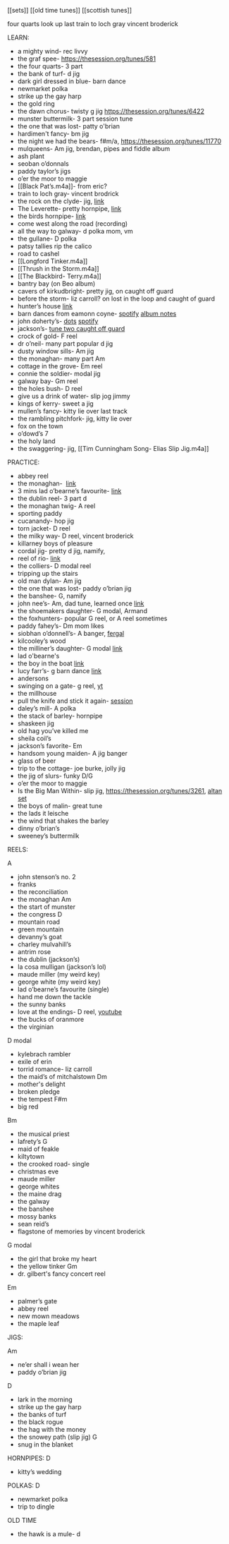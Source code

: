 [[sets]]
[[old time tunes]]
[[scottish tunes]]


four quarts
look up last train to loch gray vincent broderick 

LEARN:
- a mighty wind-  rec livvy
- the graf spee- https://thesession.org/tunes/581
- the four quarts- 3 part
- the bank of turf- d jig
- dark girl dressed in blue- barn dance
- newmarket polka 
- strike up the gay harp
- the gold ring
- the dawn chorus- twisty g jig https://thesession.org/tunes/6422
- munster buttermilk- 3 part session tune
- the one that was lost- patty o'brian
- hardimen't fancy- bm jig
- the night we had the bears- f#m/a, https://thesession.org/tunes/11770
- mulqueens- Am jig, brendan, pipes and fiddle album
- ash plant
- seoban o’donnals
- paddy taylor’s jigs 
- o’er the moor to maggie 
- [[Black Pat’s.m4a]]- from eric? 
- train to loch gray- vincent brodrick
- the rock on the clyde- jig, [link](https://comhaltas.ie/comhaltaslive/graeme-and-jennifer-sargent/#comhaltas-videoplayer)
- The Leverette- pretty hornpipe, [link](https://comhaltas.ie/comhaltaslive/morien-mcburnie-and-owen-larsen-3/#comhaltas-videoplayer)
- the birds hornpipe- [link](https://comhaltas.ie/comhaltaslive/darragh-whelan-jamie-garrihy-and-matthew-ryan-2/#comhaltas-videoplayer)
- come west along the road (recording)
- all the way to galway- d polka mom, vm
- the gullane- D polka 
- patsy tallies rip the calico 
- road to cashel
- [[Longford Tinker.m4a]]
- [[Thrush in the Storm.m4a]]
- [[The Blackbird- Terry.m4a]]
- bantry bay (on Beo album)
- cavers of kirkudbright- pretty jig, on caught off guard
- before the storm- liz carroll? on lost in the loop and caught of guard
- hunter’s house [link](https://m.youtube.com/watch?v=y1WBk-_nhok)
- barn dances from eamonn coyne- [spotify](https://open.spotify.com/track/1kApdTOlmt2pCUWkHdHquW?si=en4ltWnpRNuqNNhiIVgXLw&context=spotify%3Aalbum%3A3H4X4jEDmOovq7MYh5nl2L) [album notes](https://thesession.org/recordings/2403)
- john doherty’s- [dots](https://thesession.org/tunes/2120) [spotify](https://open.spotify.com/track/3XDCKy6Z5lC9SP37doE9S5?si=ix8TGkQPQAGGTVzGWjEmKQ&context=spotify%3Aalbum%3A3H4X4jEDmOovq7MYh5nl2L)
- jackson’s- [tune two caught off guard](https://open.spotify.com/track/4c9XjdneVAQ6lfCcwefgpe?si=jTPlgX_FRdqGqfa2LAg9zQ&context=spotify%3Aalbum%3A5jnczfOOlHjIGXtUv1gmnq)
- crock of gold- F reel
- dr o’neil- many part popular d jig 
- dusty window sills- Am jig
- the monaghan- many part Am
- cottage in the grove- Em reel
- connie the soldier- modal jig
- galway bay- Gm reel
- the holes bush- D reel 
- give us a drink of water- slip jog jimmy 
- kings of kerry- sweet a jig
- mullen’s fancy- kitty lie over last track 
- the rambling pitchfork- jig, kitty lie over
- fox on the town
- o’dowd’s 7
- the holy land
- the swaggering- jig, [[Tim Cunningham Song- Elias Slip Jig.m4a]]

PRACTICE:
- abbey reel
- the monaghan-  [link](https://thesession.org/tunes/67)
-  3 mins lad o’bearne’s favourite-  [link](https://open.spotify.com/track/4a51Djqoq0HbwG0xdw4lsC?si=DXaAYLAzRcueT51RNHJlSg&context=spotify%3Asearch%3Abool)
- the dublin reel- 3 part d 
- the monaghan twig- A reel
- sporting paddy
- cucanandy- hop jig
- torn jacket- D reel
- the milky way- D reel, vincent broderick 
- killarney boys of pleasure 
- cordal jig- pretty d jig, namify,  
- reel of rio- [link](https://paraic.bandcamp.com/track/reel-of-rio-mcfaddens-pigtown-colemans-cross-2)
- the colliers- D modal reel
- tripping up the stairs 
- old man dylan- Am jig 
- the one that was lost- paddy o’brian jig
- the banshee- G, namify 
- john nee’s- Am, dad tune, learned once [link](https://thesession.org/tunes/5994)
- the shoemakers daughter- G modal, Armand 
- the foxhunters- popular G reel, or A reel sometimes 
- paddy fahey’s- Dm mom likes
- siobhan o’donnell’s- A banger, [fergal](https://m.youtube.com/watch?v=9jtXVbdaecA&pp=ygUYc2lvYmhhbiBvJ2Rvbm5lbGwncyByZWVs) 
- kilcooley’s wood
- the milliner’s daughter- G modal  [link](https://open.spotify.com/track/1lj6VPDHcFjJnfSbZRCqWY?si=eFJM1H3RSoK4VzoXHYuWVw&context=spotify%3Asearch%3Athe%2Bbucks%2Bof%2B)
- lad o'bearne's
- the boy in the boat [link](https://thesession.org/tunes/975)
- lucy farr’s- g barn dance [link](https://open.spotify.com/track/0INFIH0k8qw9SSoLMmGaeK?si=on6ttDMyTWSLB2eMDQECJw&context=spotify%3Aalbum%3A3ypmNEZoCcwJZdtbojAyHe)
- andersons
- swinging on a gate- g reel, [yt](https://m.youtube.com/watch?v=L0UXrpojNUo&pp=ygUWc3dpbmdpbmcgb24gYSBnYXRyIHJlZQ%3D%3D)
- the millhouse 
- pull the knife and stick it again- [session](https://thesession.org/tunes/398)
- daley’s mill- A polka
- the stack of barley- hornpipe 
- shaskeen jig
- old hag you’ve killed me 
- sheila coil’s
- jackson’s favorite- Em
- handsom young maiden- A jig banger
- glass of beer
- trip to the cottage- joe burke, jolly jig 
- the jig of slurs- funky D/G
- o’er the moor to maggie
- Is the Big Man Within- slip jig, https://thesession.org/tunes/3261, [altan set](https://open.spotify.com/track/1Qs9vxQRoXYWeYxMePY3fI?si=dxkoZ6lyT7aMWayYwnlNaQ) 
- the boys of malin- great tune
- the lads it leische
- the wind that shakes the barley
- dinny o’brian’s
- sweeney’s buttermilk 

REELS:

A
- john stenson’s no. 2
- franks
- the reconciliation
- the monaghan
Am
- the start of munster
- the congress
D
- mountain road
- green mountain
- devanny’s goat
- charley mulvahill’s
- antrim rose
- the dublin (jackson’s)
- la cosa mulligan (jackson’s lol)
- maude miller (my weird key)
- george white (my weird key)
- lad o’bearne’s favourite (single)
- hand me down the tackle
- the sunny banks
- love at the endings- D reel, [youtube](https://m.youtube.com/watch?v=HcusTFQvhTU&pp=ygUYbG92ZSBhdCB0aGUgZW5kaW5ncyByZWVs) 
- the bucks of oranmore
- the virginian 

D modal
- kylebrach rambler
- exile of erin
- torrid romance- liz carroll 
- the maid’s of mitchalstown
Dm
- mother's delight
- broken pledge
- the tempest
F#m
- big red 

Bm 
- the musical priest
- lafrety’s
G
- maid of feakle 
- kiltytown
- the crooked road- single
- christmas eve
- maude miller
- george whites
- the maine drag
- the galway
- the banshee
- mossy banks
- sean reid’s
- flagstone of memories by vincent broderick

G modal
- the girl that broke my heart
- the yellow tinker
Gm
- dr. gilbert's fancy concert reel

Em
- palmer’s gate
- abbey reel
- new mown meadows
- the maple leaf

JIGS:

Am
- ne’er shall i wean her 
- paddy o’brian jig 

D
- lark in the morning
- strike up the gay harp
- the banks of turf
- the black rogue
- the hag with the money 
- the snowey path (slip jig)
G
- snug in the blanket

HORNPIPES:
D
- kitty’s wedding 

POLKAS:
D
- newmarket polka
- trip to dingle 

OLD TIME
- the hawk is a mule- d
